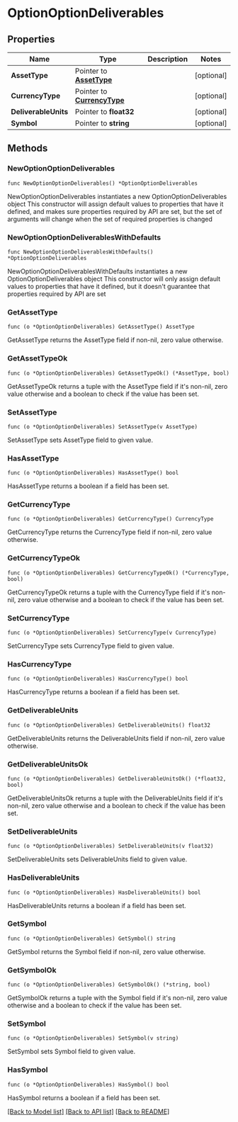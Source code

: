 # OptionOptionDeliverables

## Properties

Name | Type | Description | Notes
------------ | ------------- | ------------- | -------------
**AssetType** | Pointer to [**AssetType**](AssetType.md) |  | [optional] 
**CurrencyType** | Pointer to [**CurrencyType**](CurrencyType.md) |  | [optional] 
**DeliverableUnits** | Pointer to **float32** |  | [optional] 
**Symbol** | Pointer to **string** |  | [optional] 

## Methods

### NewOptionOptionDeliverables

`func NewOptionOptionDeliverables() *OptionOptionDeliverables`

NewOptionOptionDeliverables instantiates a new OptionOptionDeliverables object
This constructor will assign default values to properties that have it defined,
and makes sure properties required by API are set, but the set of arguments
will change when the set of required properties is changed

### NewOptionOptionDeliverablesWithDefaults

`func NewOptionOptionDeliverablesWithDefaults() *OptionOptionDeliverables`

NewOptionOptionDeliverablesWithDefaults instantiates a new OptionOptionDeliverables object
This constructor will only assign default values to properties that have it defined,
but it doesn't guarantee that properties required by API are set

### GetAssetType

`func (o *OptionOptionDeliverables) GetAssetType() AssetType`

GetAssetType returns the AssetType field if non-nil, zero value otherwise.

### GetAssetTypeOk

`func (o *OptionOptionDeliverables) GetAssetTypeOk() (*AssetType, bool)`

GetAssetTypeOk returns a tuple with the AssetType field if it's non-nil, zero value otherwise
and a boolean to check if the value has been set.

### SetAssetType

`func (o *OptionOptionDeliverables) SetAssetType(v AssetType)`

SetAssetType sets AssetType field to given value.

### HasAssetType

`func (o *OptionOptionDeliverables) HasAssetType() bool`

HasAssetType returns a boolean if a field has been set.

### GetCurrencyType

`func (o *OptionOptionDeliverables) GetCurrencyType() CurrencyType`

GetCurrencyType returns the CurrencyType field if non-nil, zero value otherwise.

### GetCurrencyTypeOk

`func (o *OptionOptionDeliverables) GetCurrencyTypeOk() (*CurrencyType, bool)`

GetCurrencyTypeOk returns a tuple with the CurrencyType field if it's non-nil, zero value otherwise
and a boolean to check if the value has been set.

### SetCurrencyType

`func (o *OptionOptionDeliverables) SetCurrencyType(v CurrencyType)`

SetCurrencyType sets CurrencyType field to given value.

### HasCurrencyType

`func (o *OptionOptionDeliverables) HasCurrencyType() bool`

HasCurrencyType returns a boolean if a field has been set.

### GetDeliverableUnits

`func (o *OptionOptionDeliverables) GetDeliverableUnits() float32`

GetDeliverableUnits returns the DeliverableUnits field if non-nil, zero value otherwise.

### GetDeliverableUnitsOk

`func (o *OptionOptionDeliverables) GetDeliverableUnitsOk() (*float32, bool)`

GetDeliverableUnitsOk returns a tuple with the DeliverableUnits field if it's non-nil, zero value otherwise
and a boolean to check if the value has been set.

### SetDeliverableUnits

`func (o *OptionOptionDeliverables) SetDeliverableUnits(v float32)`

SetDeliverableUnits sets DeliverableUnits field to given value.

### HasDeliverableUnits

`func (o *OptionOptionDeliverables) HasDeliverableUnits() bool`

HasDeliverableUnits returns a boolean if a field has been set.

### GetSymbol

`func (o *OptionOptionDeliverables) GetSymbol() string`

GetSymbol returns the Symbol field if non-nil, zero value otherwise.

### GetSymbolOk

`func (o *OptionOptionDeliverables) GetSymbolOk() (*string, bool)`

GetSymbolOk returns a tuple with the Symbol field if it's non-nil, zero value otherwise
and a boolean to check if the value has been set.

### SetSymbol

`func (o *OptionOptionDeliverables) SetSymbol(v string)`

SetSymbol sets Symbol field to given value.

### HasSymbol

`func (o *OptionOptionDeliverables) HasSymbol() bool`

HasSymbol returns a boolean if a field has been set.


[[Back to Model list]](../README.md#documentation-for-models) [[Back to API list]](../README.md#documentation-for-api-endpoints) [[Back to README]](../README.md)


